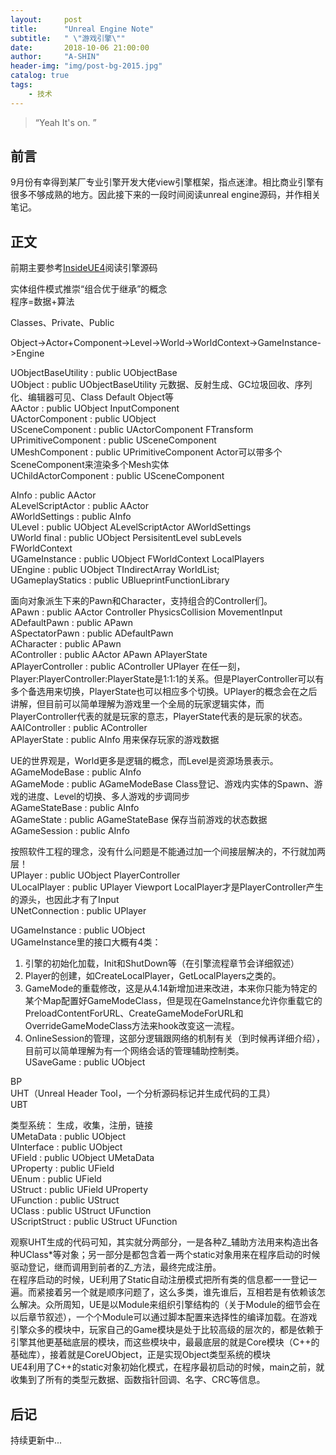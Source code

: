 ```yaml
---
layout:     post
title:      "Unreal Engine Note"
subtitle:   " \"游戏引擎\""
date:       2018-10-06 21:00:00
author:     "A-SHIN"
header-img: "img/post-bg-2015.jpg"
catalog: true
tags:
    - 技术
---
```


> “Yeah It's on. ”

## 前言
9月份有幸得到某厂专业引擎开发大佬view引擎框架，指点迷津。相比商业引擎有很多不够成熟的地方。因此接下来的一段时间阅读unreal engine源码，并作相关笔记。
## 正文  
前期主要参考[InsideUE4](https://zhuanlan.zhihu.com/insideue4)阅读引擎源码  

实体组件模式推崇“组合优于继承”的概念  
程序=数据+算法  

Classes、Private、Public  

Object->Actor+Component->Level->World->WorldContext->GameInstance->Engine  

UObjectBaseUtility : public UObjectBase  
UObject : public UObjectBaseUtility					元数据、反射生成、GC垃圾回收、序列化、编辑器可见、Class Default Object等  
AActor : public UObject								InputComponent  
UActorComponent : public UObject  
USceneComponent : public UActorComponent			FTransform  
UPrimitiveComponent : public USceneComponent  
UMeshComponent : public UPrimitiveComponent			Actor可以带多个SceneComponent来渲染多个Mesh实体  
UChildActorComponent : public USceneComponent  

AInfo : public AActor  
ALevelScriptActor : public AActor  
AWorldSettings : public AInfo  
ULevel : public UObject								ALevelScriptActor AWorldSettings  
UWorld final : public UObject						PersisitentLevel	subLevels  
FWorldContext  
UGameInstance : public UObject						FWorldContext	LocalPlayers  
UEngine : public UObject							TIndirectArray<FWorldContext>	WorldList;  
UGameplayStatics : public UBlueprintFunctionLibrary  

面向对象派生下来的Pawn和Character，支持组合的Controller们。  
APawn : public AActor								Controller	PhysicsCollision	MovementInput  
ADefaultPawn : public APawn  
ASpectatorPawn : public ADefaultPawn  
ACharacter : public APawn  
AController : public AActor							APawn	APlayerState  
APlayerController : public AController				UPlayer		在任一刻，Player:PlayerController:PlayerState是1:1:1的关系。但是PlayerController可以有多个备选用来切换，PlayerState也可以相应多个切换。UPlayer的概念会在之后讲解，但目前可以简单理解为游戏里一个全局的玩家逻辑实体，而PlayerController代表的就是玩家的意志，PlayerState代表的是玩家的状态。  
AAIController : public AController  
APlayerState : public AInfo							用来保存玩家的游戏数据  

UE的世界观是，World更多是逻辑的概念，而Level是资源场景表示。  
AGameModeBase : public AInfo  
AGameMode : public AGameModeBase					Class登记、游戏内实体的Spawn、游戏的进度、Level的切换、多人游戏的步调同步  
AGameStateBase : public AInfo  
AGameState : public AGameStateBase					保存当前游戏的状态数据  
AGameSession : public AInfo  

按照软件工程的理念，没有什么问题是不能通过加一个间接层解决的，不行就加两层！  
UPlayer : public UObject							PlayerController  
ULocalPlayer : public UPlayer						Viewport	LocalPlayer才是PlayerController产生的源头，也因此才有了Input  
UNetConnection : public UPlayer  

UGameInstance : public UObject  
UGameInstance里的接口大概有4类：   
1. 引擎的初始化加载，Init和ShutDown等（在引擎流程章节会详细叙述）   
2. Player的创建，如CreateLocalPlayer，GetLocalPlayers之类的。   
3. GameMode的重载修改，这是从4.14新增加进来改进，本来你只能为特定的某个Map配置好GameModeClass，但是现在GameInstance允许你重载它的PreloadContentForURL、CreateGameModeForURL和OverrideGameModeClass方法来hook改变这一流程。   
4. OnlineSession的管理，这部分逻辑跟网络的机制有关（到时候再详细介绍），目前可以简单理解为有一个网络会话的管理辅助控制类。  
USaveGame : public UObject  


BP  
UHT（Unreal Header Tool，一个分析源码标记并生成代码的工具）  
UBT  

类型系统：											生成，收集，注册，链接  
UMetaData : public UObject  
UInterface : public UObject  
UField : public UObject								UMetaData  
UProperty : public UField  
UEnum : public UField  
UStruct : public UField								UProperty  
UFunction : public UStruct  
UClass : public UStruct								UFunction  
UScriptStruct : public UStruct						UFunction  

观察UHT生成的代码可知，其实就分两部分，一是各种Z_辅助方法用来构造出各种UClass*等对象；另一部分是都包含着一两个static对象用来在程序启动的时候驱动登记，继而调用到前者的Z_方法，最终完成注册。   
在程序启动的时候，UE利用了Static自动注册模式把所有类的信息都一一登记一遍。而紧接着另一个就是顺序问题了，这么多类，谁先谁后，互相若是有依赖该怎么解决。众所周知，UE是以Module来组织引擎结构的（关于Module的细节会在以后章节叙述），一个个Module可以通过脚本配置来选择性的编译加载。在游戏引擎众多的模块中，玩家自己的Game模块是处于比较高级的层次的，都是依赖于引擎其他更基础底层的模块，而这些模块中，最最底层的就是Core模块（C++的基础库），接着就是CoreUObject，正是实现Object类型系统的模块  
UE4利用了C++的static对象初始化模式，在程序最初启动的时候，main之前，就收集到了所有的类型元数据、函数指针回调、名字、CRC等信息。  


## 后记
持续更新中...